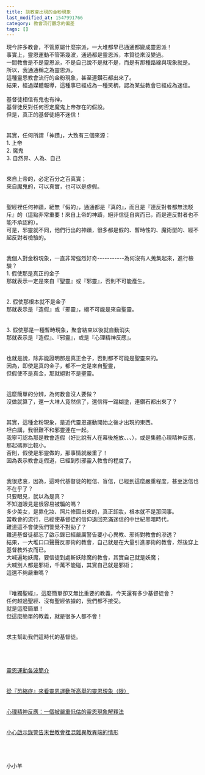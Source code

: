 ```yaml
---
title: 談教會出現的金粉現象
last_modified_at: 1547991766
category: 教會流行觀念的偏差
tags: []
---
```


<p>現今許多教會，不管原屬什麼宗派，一大堆都早已通通都變成靈恩派！<br/>事實上，靈恩運動不管第幾波，通通都是靈恩派，本質從來沒變過。<br/>一間教會是不是靈恩派，不是自己說不是就不是，而是有那種路線與現象就是。<br/>所以，我通通稱之為靈恩派。<br/>這種靈恩教會流行的金粉現象，甚至連鑽石都出來了。<br/>結果，經過媒體報導，這種事已經成為一種笑柄，認為某些教會已經成為迷信。<br/><br/><!--more-->基督徒相信有鬼也有神，<br/>基督徒反對任何否定魔鬼上帝存在的假設。<br/>但是，真正的基督徒絕不迷信！<br/><br/><br/>其實，任何所謂「神蹟」，大致有三個來源：<br/>1.	上帝<br/>2.	魔鬼<br/>3.	自然界、人為、自己<br/><br/><br/>來自上帝的，必定百分之百真實；<br/>來自魔鬼的，可以真實，也可以是虛假。<br/><br/><br/>聖經裡任何神蹟，絕無『假的』，通通都是『真的』，而且是『連反對者都無法駁斥』的（這點非常重要！來自上帝的神蹟，絕非信徒自爽而已，而是連反對者也不能不承認的）。<br/>可是，邪靈就不同，他們行出的神蹟，很多都是假的、暫時性的、魔術型的、經不起反對者檢驗的。<br/><br/><br/>我個人對金粉現象，一直非常強烈好奇-----------為何沒有人蒐集起來，進行檢驗？<br/>1.	假使那是真正的金子<br/>那就表示一定是來自『聖靈』或『邪靈』，否則不可能產生。<br/><br/><br/>2.	假使那根本就不是金子<br/>那就表示是『造假』或『邪靈』，絕不可能是來自聖靈。<br/><br/><br/>3.	假使那是一種暫時現象，聚會結束以後就自動消失<br/>那就表示是『造假』、『邪靈』，或是『心理精神反應』。<br/> <br/><br/>也就是說，除非能證明那是真正金子，否則都不可能是聖靈來的。<br/>因為，即使是真的金子，都不一定是來自聖靈，<br/>但假使不是真金，那就絕對不是聖靈。<br/><br/><br/>這麼簡單的分辨，為何教會沒人要做？<br/>沒做就算了，還一大堆人竟然信了，還信得一蹋糊塗，連鑽石都出來了？<br/> <br/><br/>其實，這種金粉現象，是近代靈恩運動開始之後才出現的東西。<br/>坦白講，我很難不和邪靈連在一起。<br/>我寧可認為那是教會造假（好比說有人在幕後施放、、、），或是集體心理精神反應，那起碼罪比較小。<br/>否則，假使是邪靈做的，那事情就嚴重了！<br/>因為表示教會走假道，已經到引邪靈入教會的程度了。<br/><br/><br/>我很悲哀，因為，這時代基督徒的輕信、盲信，已經到這麼嚴重程度，甚至迷信也不在乎了？<br/>只要眼見，就以為是真？<br/>不知道眼見是很容易被騙的嗎？<br/>多少美女，是靠化妝、照片修圖出來的，真正卸妝，根本就不是那回事。<br/>當教會的流行，已經使基督徒的信仰退回充滿迷信的中世紀黑暗時代，<br/>難道這不會使我們警覺不對勁了？<br/>難道基督徒都忘了啟示錄已經嚴厲警告要小心異教、邪術對教會的滲透？<br/>結果，一大堆口口聲聲反邪術的教會，自己就是在大量引進邪術的教會，然後穿上基督教外衣而已。<br/>大喊遍地妖魔，要信徒到處斬妖除魔的教會，其實自己就是妖魔；<br/>大喊別人都是邪術，千萬不能碰，其實自己就是邪術；<br/>這還不夠嚴重嗎？<br/><br/><br/>『唯獨聖經』，這麼簡單卻又無比重要的教義，今天還有多少基督徒會？<br/>任何越過聖經、沒有聖經依據的，我們都不接受。<br/>就是這麼簡單！<br/>但這麼簡單的教義，就是很多人都不會！<br/><br/><br/>求主幫助我們這時代的基督徒。<br/><br/><br/><br/><br/><a href="/posts/269194632">靈恩運動各波簡介</a><br/><br/><br/><a href="/posts/269194900">從『恐縮症』來看靈恩運動所高舉的靈恩現象（限）</a><br/><br/><br/><a href="/posts/269194892">心理精神反應：一個被嚴重低估的靈恩現象解釋法</a><br/><br/><br/><a href="/posts/269196384">小心啟示錄警告末世教會裡混雜異教異端的情形</a><br/><br/><br/><br/><br/>小小羊<br/><br/><br/><br/><br/><br/>
</p>